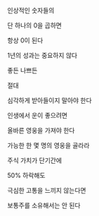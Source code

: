 인상적인 숫자들의

단 하나의 0을 곱하면

항상 0이 된다

1년의 성과는 중요하지 않다

좋든 나쁘든

절대

심각하게 받아들이지 말아야 한다

인생에서 운이 좋으려면

올바른 영웅을 가져야 한다

가능한 한 몇 명의 영웅을 골라라

주식 가치가 단기간에

50% 하락해도

극심한 고통을 느끼지 않는다면

보통주를 소유해서는 안 된다


